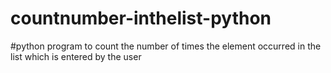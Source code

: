 # countnumber-inthelist-python
#python program to count the number of times the element occurred in the list which is entered by the user
